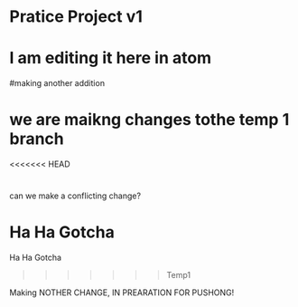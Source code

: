  # Pratice Project v1
# I am editing it here in atom

#making another addition
# we are maikng changes tothe temp 1 branch
<<<<<<< HEAD
#
can we make a conflicting change?

Ha Ha Gotcha
=======

Ha Ha Gotcha
>>>>>>> Temp1


Making NOTHER CHANGE, IN PREARATION FOR PUSHONG!

